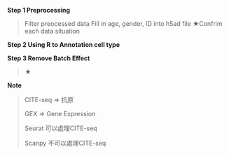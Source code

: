 **Step 1 Preprocessing** 
>    Filter preocessed data
>    Fill in age, gender, ID into h5ad file
>    ★Confrim each data situation

**Step 2 Using R to Annotation cell type**


**Step 3 Remove Batch Effect**
>  ★


**Note**
>    CITE-seq => 抗原
> 
>    GEX => Gene Expression
>
>    Seurat 可以處理CITE-seq
>
>    Scanpy 不可以處理CITE-seq
